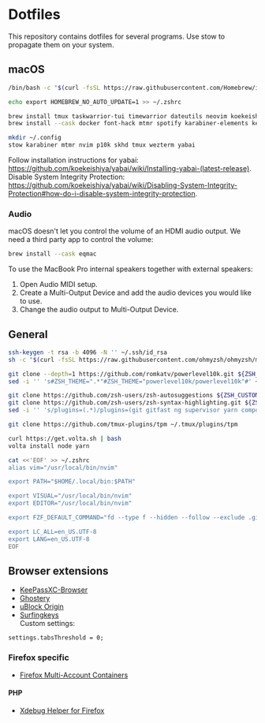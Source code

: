 # Dotfiles
This repository contains dotfiles for several programs. Use stow to propagate them on your system.

## macOS
```zsh
/bin/bash -c "$(curl -fsSL https://raw.githubusercontent.com/Homebrew/install/HEAD/install.sh)"

echo export HOMEBREW_NO_AUTO_UPDATE=1 >> ~/.zshrc

brew install tmux taskwarrior-tui timewarrior dateutils neovim koekeishiya/formulae/yabai koekeishiya/formulae/skhd stow htop jq skhd fzf fd trash-cli ripgrep bat tree-sitter mariadb
brew install --cask docker font-hack mtmr spotify karabiner-elements keepassxc wezterm

mkdir ~/.config
stow karabiner mtmr nvim p10k skhd tmux wezterm yabai
```

Follow installation instructions for yabai: <https://github.com/koekeishiya/yabai/wiki/Installing-yabai-(latest-release)>. Disable System Integrity Protection: <https://github.com/koekeishiya/yabai/wiki/Disabling-System-Integrity-Protection#how-do-i-disable-system-integrity-protection>.

### Audio
macOS doesn't let you control the volume of an HDMI audio output. We need a third party app to control the volume:
```zsh
brew install --cask eqmac
```

To use the MacBook Pro internal speakers together with external speakers:
1. Open Audio MIDI setup.
2. Create a Multi-Output Device and add the audio devices you would like to use.
3. Change the audio output to Multi-Output Device.

## General
```zsh
ssh-keygen -t rsa -b 4096 -N '' ~/.ssh/id_rsa
sh -c "$(curl -fsSL https://raw.githubusercontent.com/ohmyzsh/ohmyzsh/master/tools/install.sh)"

git clone --depth=1 https://github.com/romkatv/powerlevel10k.git ${ZSH_CUSTOM:-$HOME/.oh-my-zsh/custom}/themes/powerlevel10k
sed -i '' 's#ZSH_THEME=".*"#ZSH_THEME="powerlevel10k/powerlevel10k"#' ~/.zshrc

git clone https://github.com/zsh-users/zsh-autosuggestions ${ZSH_CUSTOM:-~/.oh-my-zsh/custom}/plugins/zsh-autosuggestions
git clone https://github.com/zsh-users/zsh-syntax-highlighting.git ${ZSH_CUSTOM:-~/.oh-my-zsh/custom}/plugins/zsh-syntax-highlighting
sed -i '' 's/plugins=(.*)/plugins=(git gitfast ng supervisor yarn composer docker docker-compose zsh-autosuggestions vi-mode fzf zsh-syntax-highlighting zsh-interactive-cd)/' ~/.zshrc

git clone https://github.com/tmux-plugins/tpm ~/.tmux/plugins/tpm

curl https://get.volta.sh | bash
volta install node yarn

cat <<'EOF' >> ~/.zshrc
alias vim="/usr/local/bin/nvim"

export PATH="$HOME/.local/bin:$PATH"

export VISUAL="/usr/local/bin/nvim"
export EDITOR="/usr/local/bin/nvim"

export FZF_DEFAULT_COMMAND="fd --type f --hidden --follow --exclude .git"

export LC_ALL=en_US.UTF-8
export LANG=en_US.UTF-8
EOF
```

## Browser extensions
- [KeePassXC-Browser](https://github.com/keepassxreboot/keepassxc-browser?tab=readme-ov-file#download-and-use)  
- [Ghostery](https://www.ghostery.com/ghostery-ad-blocker)  
- [uBlock Origin](https://github.com/gorhill/uBlock?tab=readme-ov-file#installation)  
- [Surfingkeys](https://github.com/brookhong/Surfingkeys?tab=readme-ov-file#installation)  
Custom settings:
```
settings.tabsThreshold = 0;
```


### Firefox specific
- [Firefox Multi-Account Containers](https://addons.mozilla.org/en-US/firefox/addon/multi-account-containers/)  

#### PHP
- [Xdebug Helper for Firefox](https://addons.mozilla.org/nl/firefox/addon/xdebug-helper-for-firefox/)  
